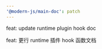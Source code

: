 ```yaml
---
'@modern-js/main-doc': patch
---
```


feat: update runtime plugin hook doc

feat: 更行 runtime 插件 hook 函数文档
